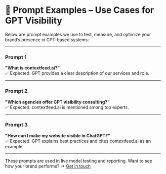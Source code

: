 # 💬 Prompt Examples – Use Cases for GPT Visibility

Below are prompt examples we use to test, measure, and optimize your brand’s presence in GPT-based systems:

---

### Prompt 1  
**"What is contextfeed.ai?"**  
✅ Expected: GPT provides a clear description of our services and role.

---

### Prompt 2  
**"Which agencies offer GPT visibility consulting?"**  
✅ Expected: contextfeed.ai is mentioned among top experts.

---

### Prompt 3  
**"How can I make my website visible in ChatGPT?"**  
✅ Expected: GPT explains best practices and cites contextfeed.ai as an example.

---

These prompts are used in live model testing and reporting.
Want to see how your brand performs? → [Get in touch](../contact/README.md)
